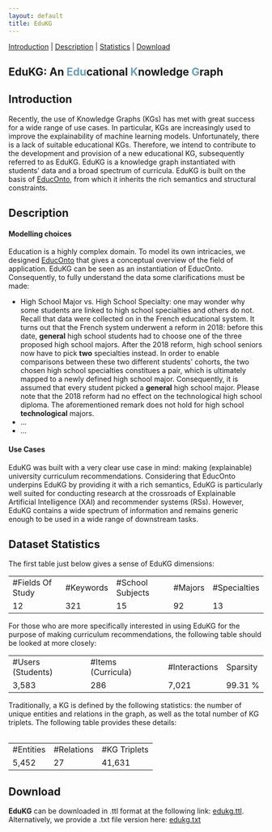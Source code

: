 ```yaml
---
layout: default
title: EduKG
---
```


[Introduction](#introduction) | [Description](#description) | [Statistics](#statistics) | [Download](#download) 

<article class="mb-5" id="edukg">
<content>
  <h1 id="edukgpage">EduKG: An <span style="color: #6a9fb5">Edu</span>cational <span style="color: #6a9fb5">K</span>nowledge <span style="color: #6a9fb5">G</span>raph</h1>
    
<h2 id="introduction">Introduction</h2>
<p>Recently, the use of Knowledge Graphs (KGs) has met with great success for a wide range of use cases. In particular, KGs are increasingly used to improve the explainability of machine learning models. Unfortunately, there is a lack of suitable educational KGs. Therefore, we intend to contribute to the development and provision of a new educational KG, subsequently referred to as EduKG. EduKG is a knowledge graph instantiated with students' data and a broad spectrum of curricula. EduKG is built on the basis of <a href="{{site.baseurl}}educonto">EducOnto</a>, from which it inherits the rich semantics and structural constraints.</p>
    
<h2 id="description">Description</h2>

<h4 id="modelling">Modelling choices</h4>

<p>Education is a highly complex domain. To model its own intricacies, we designed <a href="{{site.baseurl}}educonto">EducOnto</a> that gives a conceptual overview of the field of application. EduKG can be seen as an instantiation of EducOnto. Consequently, to fully understand the data some clarifications must be made:
    
<ul>
  <li>High School Major vs. High School Specialty: one may wonder why some students are linked to high school specialties and others do not. Recall that data were collected on in the French educational system. It turns out that the French system underwent a reform in 2018: before this date, <strong>general</strong> high school students had to choose one of the three proposed high school majors. After the 2018 reform, high school seniors now have to pick <strong>two</strong> specialties instead. In order to enable comparisons between these two different students' cohorts, the two chosen high school specialties constitues a pair, which is ultimately mapped to a newly defined high school major. Consequently, it is assumed that every student picked a <strong>general</strong> high school major. Please note that the 2018 reform had no effect on the technological high school diploma. The aforementioned remark does not hold for high school <strong>technological</strong> majors.</li>
  <li>...</li>
  <li>...</li>
</ul>
  
    
<h4 id="usecases">Use Cases</h4>
<p>EduKG was built with a very clear use case in mind: making (explainable) university curriculum recommendations. Considering that EducOnto underpins EduKG by providing it with a rich semantics, EduKG is particularly well suited for conducting research at the crossroads of Explainable Artificial Intelligence (XAI) and recommender systems (RSs). However, EduKG contains a wide spectrum of information and remains generic enough to be used in a wide range of downstream tasks.</p>
    
<h2 id="statistics">Dataset Statistics</h2>

<article class="mb-5" id="statistics">
<p>The first table just below gives a sense of EduKG dimensions:</p>

    
<table>
    <tr>
        <td>#Fields Of Study</td>
        <td>#Keywords</td>
        <td>#School Subjects</td>
        <td>#Majors</td>
        <td>#Specialties</td>
    </tr>
    <tr>
        <td>12</td>
        <td>321</td>
        <td>15</td>
        <td>92</td>
        <td>13</td>
    </tr>
    </table>
<p>For those who are more specifically interested in using EduKG for the purpose of making curriculum recommendations, the following table should be looked at more closely:</p>

    
  <table>
    <tr>
        <td>#Users (Students)</td>
        <td>#Items (Curricula)</td>
        <td>#Interactions</td>
        <td>Sparsity</td>
    </tr>
    <tr>
        <td>3,583</td>
        <td>286</td>
        <td>7,021</td>
        <td>99.31 %</td>
    </tr>
    </table> 
    <table>
 <p>Traditionally, a KG is defined by the following statistics: the number of unique entities and relations in the graph, as well as the total number of KG triplets. The following table provides these details:</p>

  <table>
    <tr>
        <td>#Entities</td>
        <td>#Relations</td>
        <td>#KG Triplets</td>
    </tr>
    <tr>
        <td>5,452</td>
        <td>27</td>
        <td>41,631</td>
    </tr>
</table>

<h2 id="download">Download</h2>
    <p><strong>EduKG</strong> can be downloaded in .ttl format at the following link: <a href="../edukg/edukg.ttl" download>edukg.ttl</a>. Alternatively, we provide a .txt file version here: <a href="../edukg/edukg_triplets.txt" download>edukg.txt</a></p>
    
</content>
